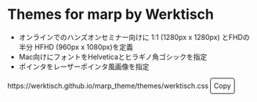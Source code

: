 <script type="module">
  import githubClipboardCopyElement from "https://cdn.skypack.dev/@github/clipboard-copy-element";
</script>
<style>
  .button {
  padding: 0.4rem;
  border-radius: 4px;
  border: 1px solid black;
  display: inline-block;
 }
</style>

# Themes for marp by Werktisch
- オンラインでのハンズオンセミナー向けに 1:1 (1280px x 1280px) とFHDの半分 HFHD (960px x 1080px)を定義
- Mac向けにフォントをHelveticaとヒラギノ角ゴシックを指定
- ポインタをレーザーポインタ風画像を指定
<div>
  <span id="blob-path">https://werktisch.github.io/marp_theme/themes/werktisch.css</span>
  <clipboard-copy for="blob-path" class="button" role="button">
    Copy
  </clipboard-copy>
</div>
